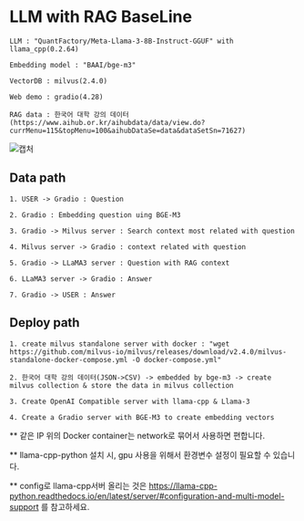 # LLM with RAG BaseLine

```
LLM : "QuantFactory/Meta-Llama-3-8B-Instruct-GGUF" with llama_cpp(0.2.64)

Embedding model : "BAAI/bge-m3"

VectorDB : milvus(2.4.0)

Web demo : gradio(4.28)

RAG data : 한국어 대학 강의 데이터(https://www.aihub.or.kr/aihubdata/data/view.do?currMenu=115&topMenu=100&aihubDataSe=data&dataSetSn=71627)
```

![캡처](https://github.com/Yusin-Lee/LLMwithRAG_BASE/assets/98385516/9d8aa95d-5453-41d4-b8e9-e6a229c3b47f)

## Data path
```
1. USER -> Gradio : Question

2. Gradio : Embedding question uing BGE-M3

3. Gradio -> Milvus server : Search context most related with question

4. Milvus server -> Gradio : context related with question

5. Gradio -> LLaMA3 server : Question with RAG context

6. LLaMA3 server -> Gradio : Answer

7. Gradio -> USER : Answer
```

## Deploy path
```
1. create milvus standalone server with docker : "wget https://github.com/milvus-io/milvus/releases/download/v2.4.0/milvus-standalone-docker-compose.yml -O docker-compose.yml"

2. 한국어 대학 강의 데이터(JSON->CSV) -> embedded by bge-m3 -> create milvus collection & store the data in milvus collection

3. Create OpenAI Compatible server with llama-cpp & Llama-3

4. Create a Gradio server with BGE-M3 to create embedding vectors
```

** 같은 IP 위의 Docker container는 network로 묶어서 사용하면 편합니다.

** llama-cpp-python 설치 시, gpu 사용을 위해서 환경변수 설정이 필요할 수 있습니다.

** config로 llama-cpp서버 올리는 것은 https://llama-cpp-python.readthedocs.io/en/latest/server/#configuration-and-multi-model-support 를 참고하세요.
